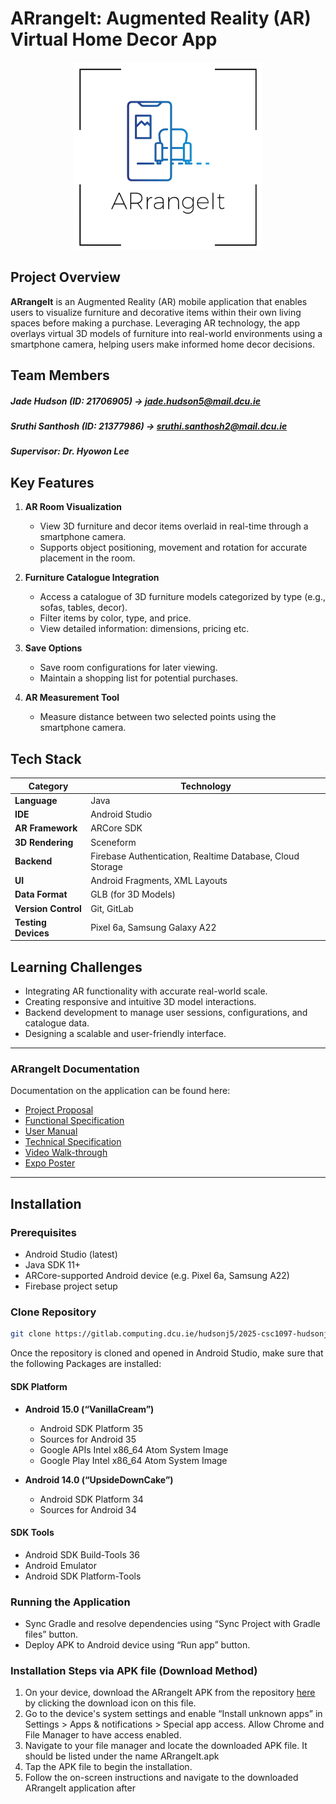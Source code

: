 # ARrangeIt: Augmented Reality (AR) Virtual Home Decor App

<div align="center">
  <img src="res/arrangeit_logo.png" alt="ARrangeIt Logo" width="300"/>
</div>

## Project Overview
**ARrangeIt** is an Augmented Reality (AR) mobile application that enables users to visualize furniture and decorative items within their own living spaces before making a purchase. Leveraging AR technology, the app overlays virtual 3D models of furniture into real-world environments using a smartphone camera, helping users make informed home decor decisions.

## Team Members

##### **Jade Hudson** (ID: 21706905) → jade.hudson5@mail.dcu.ie
##### **Sruthi Santhosh** (ID: 21377986) → sruthi.santhosh2@mail.dcu.ie
##### **Supervisor**: Dr. Hyowon Lee

## Key Features

1. **AR Room Visualization**
    - View 3D furniture and decor items overlaid in real-time through a smartphone camera.
    - Supports object positioning, movement and rotation for accurate placement in the room.

2. **Furniture Catalogue Integration**
    - Access a catalogue of 3D furniture models categorized by type (e.g., sofas, tables, decor).
    - Filter items by color, type, and price.
    - View detailed information: dimensions, pricing etc.

3. **Save Options**
    - Save room configurations for later viewing.
    - Maintain a shopping list for potential purchases.

4. **AR Measurement Tool**
    - Measure distance between two selected points using the smartphone camera.

## Tech Stack

| Category           | Technology                        |
|--------------------|------------------------------------|
| **Language**       | Java                              |
| **IDE**            | Android Studio                    |
| **AR Framework**   | ARCore SDK                        |
| **3D Rendering**   | Sceneform                         |
| **Backend**        | Firebase Authentication, Realtime Database, Cloud Storage |
| **UI**             | Android Fragments, XML Layouts    |
| **Data Format**    | GLB (for 3D Models)               |
| **Version Control**| Git, GitLab                       |
| **Testing Devices**| Pixel 6a, Samsung Galaxy A22   

## Learning Challenges

- Integrating AR functionality with accurate real-world scale.
- Creating responsive and intuitive 3D model interactions.
- Backend development to manage user sessions, configurations, and catalogue data.
- Designing a scalable and user-friendly interface.

---

### ARrangeIt Documentation
Documentation on the application can be found here:
- [Project Proposal](https://gitlab.computing.dcu.ie/hudsonj5/2025-csc1097-hudsonj-5-santhos-2/-/blob/main/docs/proposal/proposal.md?ref_type=heads)
- [Functional Specification](https://gitlab.computing.dcu.ie/hudsonj5/2025-csc1097-hudsonj-5-santhos-2/-/blob/main/docs/functional-spec/FS_Info.pdf?ref_type=heads)
- [User Manual](https://gitlab.computing.dcu.ie/hudsonj5/2025-csc1097-hudsonj-5-santhos-2/-/blob/main/docs/documentation/ARrangeIt_User_Manual.pdf?ref_type=heads)
- [Technical Specification](https://gitlab.computing.dcu.ie/hudsonj5/2025-csc1097-hudsonj-5-santhos-2/-/blob/main/docs/documentation/ARrangeIt_Technical_Specification.pdf?ref_type=heads)
- [Video Walk-through](https://drive.google.com/file/d/1Z7Z2yvAfXOvY6KjRts3hYgNeO1T90mlp/view)
- [Expo Poster](https://gitlab.computing.dcu.ie/hudsonj5/2025-csc1097-hudsonj-5-santhos-2/-/blob/main/docs/poster/ARrangeIt%20Expo%20poster.pdf?ref_type=heads)

---


## Installation

### Prerequisites

- Android Studio (latest)
- Java SDK 11+
- ARCore-supported Android device (e.g. Pixel 6a, Samsung A22)
- Firebase project setup

### Clone Repository

```bash
git clone https://gitlab.computing.dcu.ie/hudsonj5/2025-csc1097-hudsonj-5-santhos-2.git

```

Once the repository is cloned and opened in Android Studio, make sure that the following Packages are installed:

#### SDK Platform
- **Android 15.0 (“VanillaCream”)**
    - Android SDK Platform 35
    - Sources for Android 35
    - Google APIs Intel x86_64 Atom System Image
    - Google Play Intel x86_64 Atom System Image

- **Android 14.0 (“UpsideDownCake”)**
    - Android SDK Platform 34
    - Sources for Android 34

#### SDK Tools
- Android SDK Build-Tools 36
- Android Emulator
- Android SDK Platform-Tools

### Running the Application
- Sync Gradle and resolve dependencies using “Sync Project with Gradle files” button.
- Deploy APK to Android device using “Run app” button.

### Installation Steps via APK file (Download Method)
1. On your device, download the ARrangeIt APK from the repository [here](https://gitlab.computing.dcu.ie/hudsonj5/2025-csc1097-hudsonj-5-santhos-2/-/blob/main/res/ARrangeIt.apk?ref_type=heads) by clicking the download icon on this file.
2. Go to the device's system settings and enable “Install unknown apps” in Settings > Apps & notifications > Special app access. Allow Chrome and File Manager to have access enabled.
3. Navigate to your file manager and locate the downloaded APK file. It should be listed under the name ARrangeIt.apk
4. Tap the APK file to begin the installation.
5. Follow the on-screen instructions and navigate to the downloaded ARrangeIt application after
